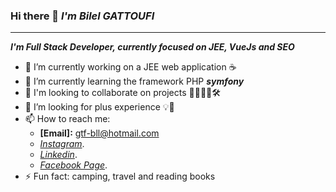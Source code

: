 ### Hi there 👋 *I'm Bilel GATTOUFI*
----------------------------------------
***I'm Full Stack Developer, currently focused on JEE, VueJs and SEO***

- 🔭 I’m currently working on a JEE web application ☕
- 🌱 I’m currently learning the framework PHP ***symfony*** 
- 👯 I'm looking to collaborate on projects 👨‍💻👩‍💻🛠
- 🤔 I’m looking for plus experience 💡💪
- 📫 How to reach me: 
  - **[Email]:** <gtf-bll@hotmail.com>
  - *[Instagram](https://www.instagram.com/coding.todo/)*.
  - *[Linkedin](https://www.linkedin.com/in/bilel-gattoufi-0a025229/)*.
  - *[Facebook Page](https://www.facebook.com/todocoding)*.
- ⚡ Fun fact: camping, travel and reading books
